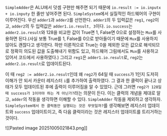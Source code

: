 `SimpleAdder`은 ALU에서 덧셈 구현만 해주면 되기 때문에 `io.result := io.inputx + io.inputy` 한 줄만 넣어주면 된다.
`SimpleSystem`에서 실질적인 하드웨어의 구현이 이루어진다. 우선 `adder1`과 `adder2`를 선언한다. `adder1`의 두 입력값은 `reg1`, `reg2`이고, `adder2`의 두 입력값은 `adder1.io.result, 3`이다. `io.success`는 `adder2.io.result`와 128을 비교한 값이 True면 1, False면 0으로 설정하는 `Mux`를 사용하면 된다.(사실 보통 True를 1, False를 0으로 받아들이기 때문에 `Mux`를 사용하지 않아도 괜찮다고 생각한다. 하만 이론적으로 True는 0을 제외한 모든 값으로 해석되므로 정확히 의도된 값을 도출해내기 위함도 있고, 하드웨어 그림에서도 `Mux`를 사용하고 있어서 코드에서 사용하였다.) 그리고 `reg1`은 `adder1.io.result`로, `reg2`는 `adder2.io.result`로 업데이트된다.

이 때 `reg2 := adder2.io.result`인데 왜 `reg2`가 64일 때 `success`가 1인지 도저히 이해가 안 되서 카운터 레지스터 `i`를 추가하여 출력하였다. 그 결과 한 클럭이 끝나고 상태가 모두 업데이트된 후에 출력이 이루어짐을 알 수 있었다.
근데 그러면 ```reg2가 128일 때 success가 1이어야 하는 게 아닌가?```라는 의문이 든다. 이는 클럭의 개념을 제대로 알고, `adder`의 작동을 생각하면 이해할 수 있다. `SimpleAdder` 작동을 제외하고 생각하자. `SimpleSystem에서 한 클럭동안 실행되는 것은 무엇일까?`를 생각해보면 레지스터 업데이트와 `success` 업데이트이고, 즉 다음 클럭이라는 것은 레지스터 업데이트를 트리거하는 것이다.

![[Pasted image 20251005021843.png]]